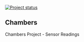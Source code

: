 [![Project status](https://img.shields.io/badge/status-active-brightgreen.svg)](#status)

## Chambers
Chambers Project - Sensor Readings
